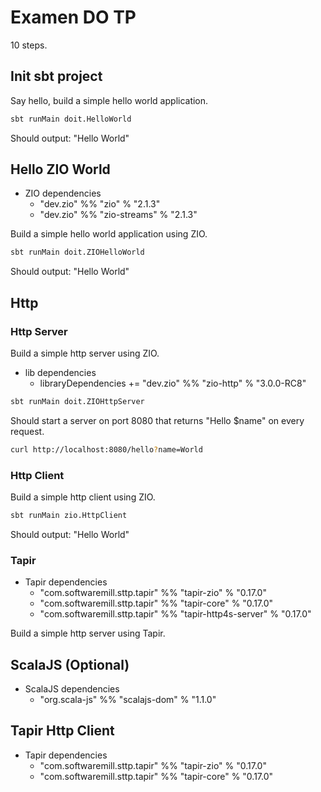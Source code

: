 # Examen DO TP

10 steps.

## Init sbt project

Say hello, build a simple hello world application.

```bash
sbt runMain doit.HelloWorld

```

Should output: "Hello World"


## Hello ZIO World

* ZIO dependencies
  * "dev.zio" %% "zio" % "2.1.3"
  * "dev.zio" %% "zio-streams" % "2.1.3"

Build a simple hello world application using ZIO.

```bash
sbt runMain doit.ZIOHelloWorld

```

Should output: "Hello World"

## Http 

### Http Server

Build a simple http server using ZIO.

* lib dependencies
  * libraryDependencies += "dev.zio" %% "zio-http" % "3.0.0-RC8"

```bash
sbt runMain doit.ZIOHttpServer

```

Should start a server on port 8080 that returns "Hello $name" on every request.

```bash
curl http://localhost:8080/hello?name=World
```


### Http Client

Build a simple http client using ZIO.

```bash
sbt runMain zio.HttpClient

```

Should output: "Hello World"


### Tapir 

* Tapir dependencies
  * "com.softwaremill.sttp.tapir" %% "tapir-zio" % "0.17.0"
  * "com.softwaremill.sttp.tapir" %% "tapir-core" % "0.17.0"
  * "com.softwaremill.sttp.tapir" %% "tapir-http4s-server" % "0.17.0"


Build a simple http server using Tapir.

## ScalaJS (Optional)

* ScalaJS dependencies
  * "org.scala-js" %% "scalajs-dom" % "1.1.0"

## Tapir Http Client

* Tapir dependencies
  * "com.softwaremill.sttp.tapir" %% "tapir-zio" % "0.17.0"
  * "com.softwaremill.sttp.tapir" %% "tapir-core" % "0.17.0"
